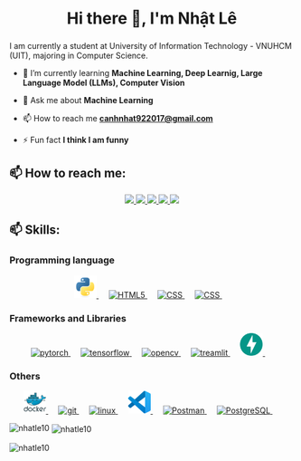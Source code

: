 
<h1 align="center">Hi there 👋, I'm Nhật Lê</h1>
<h3 align="center"></h3>
I am currently a student at University of Information Technology - VNUHCM (UIT), majoring in Computer Science.


<br>


<!-- <p align="left"> <img src="https://komarev.com/ghpvc/?username=lynguyenminh&label=Profile%20views&color=0e75b6&style=flat" alt="lynguyenminh" /> </p>
 -->
- 🌱 I’m currently learning **Machine Learning, Deep Learnig, Large Language Model (LLMs), Computer Vision**

- 💬 Ask me about **Machine Learning**
 
- 📫 How to reach me **canhnhat922017@gmail.com**

- ⚡ Fun fact **I think I am funny**


## 📫 How to reach me:


<p align="center">
  <a href="" target="_blank">
    <img src="https://img.icons8.com/fluent/48/000000/linkedin.png"/>
  </a>
  <a href="https://www.facebook.com/profile.php?id=100013358370627" alt="Facebook">
    <img src="https://img.icons8.com/fluent/48/000000/facebook-new.png" target="_blank" />
  </a> 
 
  <a href="https://github.com/nhatle10" alt="Github">
    <img src="https://img.icons8.com/fluent/48/000000/github.png"/>
  </a> 
  <a href="mailto:canhnhat922017@gmail.com" alt="Email">
    <img src="https://img.icons8.com/fluent/48/000000/mailing.png"/>
  </a>
  
  <a href="" alt="YoutubeChannel">
    <img src="https://img.icons8.com/color/48/youtube-play.png"/>
  </a>
 
</p>

## 📫 Skills:

### Programming language
<p align="center">
<a href="https://www.python.org" target="_blank" rel="noreferrer"> <img src="https://raw.githubusercontent.com/devicons/devicon/master/icons/python/python-original.svg" alt="python" width="40" height="40"/> </a>  &emsp; 
  <a href="https://www.w3schools.com/html/" target="_blank" rel="noreferrer"> <img src="https://www.vectorlogo.zone/logos/w3_html5/w3_html5-icon.svg" alt="HTML5" width="40" height="40"/> </a> &emsp; 
  <a href="https://www.w3schools.com/css/" target="_blank" rel="noreferrer"> <img src="https://www.vectorlogo.zone/logos/w3_css/w3_css-official.svg" alt="CSS" width="40" height="40"/> </a> &emsp; 
  <a href="https://www.w3schools.com/js/" target="_blank" rel="noreferrer"> <img src="https://www.vectorlogo.zone/logos/javascript/javascript-icon.svg" alt="CSS" width="40" height="40"/> </a> &emsp; 
</p>

### Frameworks and Libraries


<p align="center">
  <a href="https://pytorch.org/" target="_blank" rel="noreferrer"> <img src="https://www.vectorlogo.zone/logos/pytorch/pytorch-icon.svg" alt="pytorch" width="40" height="40"/> </a> &emsp; 
  <a href="https://www.tensorflow.org" target="_blank" rel="noreferrer"> <img src="https://www.vectorlogo.zone/logos/tensorflow/tensorflow-icon.svg" alt="tensorflow" width="40" height="40"/> </a> &emsp; 
  <a href="https://opencv.org/" target="_blank" rel="noreferrer"> <img src="https://www.vectorlogo.zone/logos/opencv/opencv-icon.svg" alt="opencv" width="40" height="40"/> </a> &emsp; 
  <a href="https://streamlit.io/" target="_blank" rel="noreferrer"> <img src="https://raw.githubusercontent.com/gilbarbara/logos/master/logos/streamlit.svg" alt="treamlit" width="40" height="40"/> </a> &emsp;
  <a href="https://fastapi.tiangolo.com/" target="_blank" rel="noreferrer"> <img src="https://raw.githubusercontent.com/devicons/devicon/master/icons/fastapi/fastapi-original.svg" alt="fastapi" width="40" height="40"/> </a> &emsp; 
</p>



### Others
<p align="center">
  <a href="https://www.docker.com/" target="_blank" rel="noreferrer"> <img src="https://raw.githubusercontent.com/devicons/devicon/master/icons/docker/docker-original-wordmark.svg" alt="docker" width="40" height="40"/> </a> &emsp; 
  <a href="https://git-scm.com/" target="_blank" rel="noreferrer"> <img src="https://www.vectorlogo.zone/logos/git-scm/git-scm-icon.svg" alt="git" width="40" height="40"/> </a> &emsp; 
  <a href="https://ubuntu.com/" target="_blank" rel="noreferrer"> <img src="https://www.vectorlogo.zone/logos/ubuntu/ubuntu-icon.svg" alt="linux" width="40" height="40"/> </a> &emsp;  
  <a href="https://code.visualstudio.com/" target="_blank" rel="noreferrer"> <img src="https://raw.githubusercontent.com/devicons/devicon/master/icons/vscode/vscode-original.svg" alt="vscode" width="40" height="40"/> </a> &emsp; 
  <a href="" target="_blank" rel="noreferrer"> <img src="https://www.vectorlogo.zone/logos/getpostman/getpostman-icon.svg" alt="Postman" width="40" height="40"/> </a> &emsp; 
  <a href="" target="_blank" rel="noreferrer"> <img src="https://www.vectorlogo.zone/logos/postgresql/postgresql-vertical.svg" alt="PostgreSQL" width="40" height="40"/> </a> &emsp; 
</p>




<p><img align="left" src="https://github-readme-stats.vercel.app/api/top-langs?username=nhatle10&show_icons=true&locale=en&layout=compact" alt="nhatle10" /></p>

<p>&nbsp;<img align="center" src="https://github-readme-stats.vercel.app/api?username=nhatle10&show_icons=true&locale=en" alt="nhatle10" /></p>

<p><img align="center" src="https://github-readme-streak-stats.herokuapp.com/?user=nhatle10&" alt="nhatle10" /></p>
